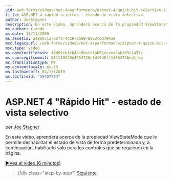 ```yaml
---
uid: web-forms/videos/net-4/performance/aspnet-4-quick-hit-selective-view-state
title: ASP.NET 4 rápido aciertos - estado de vista selectivo
author: JoeStagner
description: En este vídeo, aprenderá acerca de la propiedad ViewStateMode que le permite deshabilitar el estado de vista de forma predeterminada y, a continuación, habilitarlo solo para los controles que requerida...
ms.author: riande
ms.date: 11/11/2009
ms.assetid: ad960512-65f3-4439-ab68-0862cdd7943e
msc.legacyurl: /web-forms/videos/net-4/performance/aspnet-4-quick-hit-selective-view-state
msc.type: video
ms.openlocfilehash: f0d01cb1eb48e0befa1a051ccceac4b103e1437c
ms.sourcegitcommit: 0f1119340e4464720cfd16d0ff15764746ea1fea
ms.translationtype: MT
ms.contentlocale: es-ES
ms.lasthandoff: 04/17/2019
ms.locfileid: "59407294"
---
```

# <a name="aspnet-4-quick-hit---selective-view-state"></a>ASP.NET 4 "Rápido Hit" - estado de vista selectivo

por [Joe Stagner](https://github.com/JoeStagner)

En este vídeo, aprenderá acerca de la propiedad ViewStateMode que le permite deshabilitar el estado de vista de forma predeterminada y, a continuación, habilitarlo solo para los controles que se requieren en la página.

[&#9654;Vea el vídeo (6 minutos)](https://channel9.msdn.com/Blogs/ASP-NET-Site-Videos/aspnet-4-quick-hit-selective-view-state)

> [!div class="step-by-step"]
> [Siguiente](aspnet-4-quick-hit-easy-state-compression.md)
